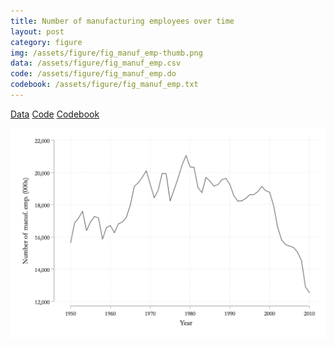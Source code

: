 ```yaml
---
title: Number of manufacturing employees over time
layout: post
category: figure
img: /assets/figure/fig_manuf_emp-thumb.png
data: /assets/figure/fig_manuf_emp.csv
code: /assets/figure/fig_manuf_emp.do
codebook: /assets/figure/fig_manuf_emp.txt
---
```


[Data](/assets/figure/fig_manuf_emp.csv) [Code](/assets/figure/fig_manuf_emp.do) [Codebook](/assets/figure/fig_manuf_emp.txt)

![Number of manufacturing employees over time](/assets/figure/fig_manuf_emp.png)
